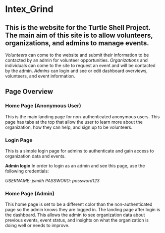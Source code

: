 # Intex_Grind

## This is the website for the Turtle Shell Project. The main aim of this site is to allow volunteers, organizations, and admins to manage events.


*Volunteers* can come to the website and submit their information to be contacted by an admin for volunteer opportunities.
*Organizations* and individuals can come to the site to request an event and will be contacted by the admin.
*Admins* can login and see or edit dashboard overviews, volunteers, and event information.

## Page Overview

### Home Page (Anonymous User)

This is the main landing page for non-authenticated anonymous users. This page has tabs at the top that allow the user to learn more about the organization, how they can help, and sign up to be volunteers.

### Login Page 

This is a simple login page for admins to authenticate and gain access to organization data and events.

**Admin login** 
In order to login as an admin and see this page, use the following credentials:

*USERNAME: jsmith
PASSWORD: password123*

### Home Page (Admin)

This home page is set to be a different color than the non-authenticated page so the admin knows they are logged in. The landing page after login is the dashboard. This allows the admin to see organization data about previous events, event status, and insights on what the organization is doing well or needs to improve. 




